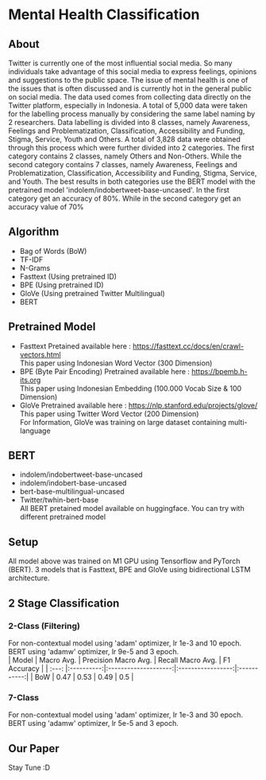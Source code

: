 # Mental Health Classification </br>
## About </br>
Twitter is currently one of the most influential social media. So many individuals take advantage of this social media to express feelings, opinions and suggestions to the public space. The issue of mental health is one of the issues that is often discussed and is currently hot in the general public on social media. The data used comes from collecting data directly on the Twitter platform, especially in Indonesia. A total of 5,000 data were taken for the labelling process manually by considering the same label naming by 2 researchers. Data labelling is divided into 8 classes, namely Awareness, Feelings and Problematization, Classification, Accessibility and Funding, Stigma, Service, Youth and Others. A total of 3,828 data were obtained through this process which were further divided into 2 categories. The first category contains 2 classes, namely Others and Non-Others. While the second category contains 7 classes, namely Awareness, Feelings and Problematization, Classification, Accessibility and Funding, Stigma, Service, and Youth. The best results in both categories use the BERT model with the pretrained model 'indolem/indobertweet-base-uncased'. In the first category get an accuracy of 80%. While in the second category get an accuracy value of 70%</br>
## Algorithm
- Bag of Words (BoW)</br>
- TF-IDF </br>
- N-Grams</br>
- Fasttext (Using pretrained ID)</br>
- BPE (Using pretrained ID)</br>
- GloVe (Using pretrained Twitter Multilingual)</br>
- BERT</br>
## Pretrained Model 
- Fasttext
  Pretained available here : https://fasttext.cc/docs/en/crawl-vectors.html </br>
  This paper using Indonesian Word Vector (300 Dimension)</br>
- BPE (Byte Pair Encoding)
  Pretrained available here : https://bpemb.h-its.org</br>
  This paper using Indonesian Embedding (100.000 Vocab Size & 100 Dimension)</br>
- GloVe
  Pretrained available here : https://nlp.stanford.edu/projects/glove/ </br>
  This paper using Twitter Word Vector (200 Dimension) </br>
  For Information, GloVe was training on large dataset containing multi-language</br>
## BERT
- indolem/indobertweet-base-uncased</br>
- indolem/indobert-base-uncased</br>
- bert-base-multilingual-uncased</br>
- Twitter/twhin-bert-base</br>
All BERT pretained model available on huggingface. You can try with different pretrained model
## Setup
All model above was trained on M1 GPU using Tensorflow and PyTorch (BERT). 3 models that is Fasttext, BPE and GloVe using bidirectional LSTM architecture.</br>
## 2 Stage Classification
### 2-Class (Filtering)
For non-contextual model using 'adam' optimizer, lr 1e-3 and 10 epoch. BERT using 'adamw' optimizer, lr 9e-5 and 3 epoch.</br>
| Model | Macro Avg. | Precision Macro Avg. | Recall Macro Avg. | F1 Accuracy |
| :---: |:----------:|:--------------------:|:-----------------:|:-----------:|
| BoW | 0.47 | 0.53 | 0.49 | 0.5 |




### 7-Class 
For non-contextual model using 'adam' optimizer, lr 1e-3 and 30 epoch. BERT using 'adamw' optimizer, lr 5e-5 and 3 epoch.</br>
## Our Paper
Stay Tune :D

  
